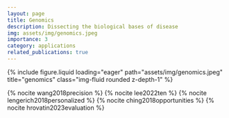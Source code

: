 ```yaml
---
layout: page
title: Genomics
description: Dissecting the biological bases of disease
img: assets/img/genomics.jpeg
importance: 3
category: applications
related_publications: true
---
```


{% include figure.liquid loading="eager" path="assets/img/genomics.jpeg" title="genomics" class="img-fluid rounded z-depth-1" %}

{% nocite wang2018precision %}
{% nocite lee2022ten %}
{% nocite lengerich2018personalized %}
{% nocite ching2018opportunities %}
{% nocite hrovatin2023evaluation %}
